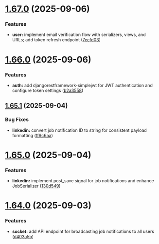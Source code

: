 # [1.67.0](https://github.com/ghorbani-mohammad/Django-Social-Networks-Crawler/compare/v1.66.0...v1.67.0) (2025-09-06)


### Features

* **user:** implement email verification flow with serializers, views, and URLs; add token refresh endpoint ([7ecfd03](https://github.com/ghorbani-mohammad/Django-Social-Networks-Crawler/commit/7ecfd035656cb89b225b37cbe0881fffba8646a0))



# [1.66.0](https://github.com/ghorbani-mohammad/Django-Social-Networks-Crawler/compare/v1.65.1...v1.66.0) (2025-09-06)


### Features

* **auth:** add djangorestframework-simplejwt for JWT authentication and configure token settings ([b2a3558](https://github.com/ghorbani-mohammad/Django-Social-Networks-Crawler/commit/b2a355841fd356ad542b7c4685b3a83b8eb09b40))



## [1.65.1](https://github.com/ghorbani-mohammad/Django-Social-Networks-Crawler/compare/v1.65.0...v1.65.1) (2025-09-04)


### Bug Fixes

* **linkedin:** convert job notification ID to string for consistent payload formatting ([ff9c6aa](https://github.com/ghorbani-mohammad/Django-Social-Networks-Crawler/commit/ff9c6aaa4b8695a677535986b913ca1f40b7e454))



# [1.65.0](https://github.com/ghorbani-mohammad/Django-Social-Networks-Crawler/compare/v1.64.0...v1.65.0) (2025-09-04)


### Features

* **linkedin:** implement post_save signal for job notifications and enhance JobSerializer ([130d549](https://github.com/ghorbani-mohammad/Django-Social-Networks-Crawler/commit/130d549672589ea3b47fbaba267fe6c5ec9b7877))



# [1.64.0](https://github.com/ghorbani-mohammad/Django-Social-Networks-Crawler/compare/v1.63.4...v1.64.0) (2025-09-03)


### Features

* **socket:** add API endpoint for broadcasting job notifications to all users ([d403a5b](https://github.com/ghorbani-mohammad/Django-Social-Networks-Crawler/commit/d403a5bd033935ca5b262414c7fd7993db26cd05))



